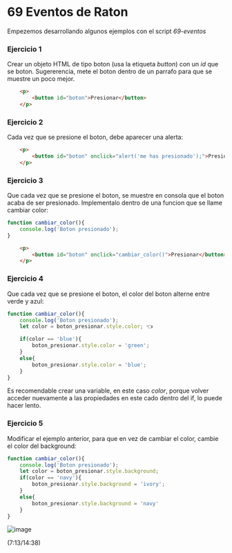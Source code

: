 # 69 Eventos de Raton

Empezemos desarrollando algunos ejemplos con el script *69-eventos*

### Ejercicio 1

Crear un objeto HTML de tipo boton (usa la etiqueta *button*) con un *id* que se boton. Sugererencia, mete el boton dentro de un parrafo para que se muestre un poco mejor.

```html
    <p>
        <button id="boton">Presionar</button>
    </p>
```

### Ejercicio 2

Cada vez que se presione el boton, debe aparecer una alerta:

```html
    <p>
        <button id="boton" onclick="alert('me has presionado');">Presionar</button> 
    </p>
```

### Ejercicio 3

Que cada vez que se presione el boton, se muestre en consola que el boton acaba de ser presionado. Implementalo dentro de una funcion que se llame cambiar color:

```js
function cambiar_color(){
    console.log('Boton presionado');
}
```

```html
    <p>
        <button id="boton" onclick="cambiar_color()">Presionar</button>
    </p>
```

### Ejercicio 4

Que cada vez que se presione el boton, el color del boton alterne entre verde y azul:

```js
function cambiar_color(){
    console.log('Boton presionado');
    let color = boton_presionar.style.color; 👈

    if(color == 'blue'){
        boton_presionar.style.color = 'green';
    }
    else{
        boton_presionar.style.color = 'blue';
    }
}
```

Es recomendable crear una variable, en este caso *color*, porque volver acceder nuevamente a las propiedades en este cado dentro del if, lo puede hacer lento.

### Ejercicio 5

Modificar el ejemplo anterior, para que en vez de cambiar el color, cambie el color del background:

```js
function cambiar_color(){
    console.log('Boton presionado');
    let color = boton_presionar.style.background;
    if(color == 'navy'){
        boton_presionar.style.background = 'ivory';
    }
    else{
        boton_presionar.style.background = 'navy'
    }
}
```

![image](https://i.imgur.com/PNtXZB4.png)

(7:13/14:38)


